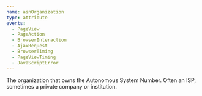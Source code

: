 ```yaml
---
name: asnOrganization
type: attribute
events:
  - PageView
  - PageAction
  - BrowserInteraction
  - AjaxRequest
  - BrowserTiming
  - PageViewTiming
  - JavaScriptError
---
```


The organization that owns the Autonomous System Number. Often an ISP, sometimes a private company or institution.
